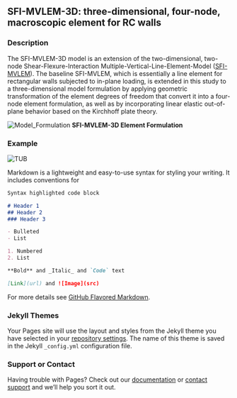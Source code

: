 ## SFI-MVLEM-3D: three-dimensional, four-node, macroscopic element for RC walls

### Description

The SFI-MVLEM-3D model is an extension of the two-dimensional, two-node Shear-Flexure-Interaction Multiple-Vertical-Line-Element-Model ([SFI-MVLEM](https://opensees.berkeley.edu/wiki/index.php/SFI_MVLEM_-_Cyclic_Shear-Flexure_Interaction_Model_for_RC_Walls)). The baseline SFI-MVLEM, which is essentially a line element for rectangular walls subjected to in-plane loading, is extended in this study to a three-dimensional model formulation by applying geometric transformation of the element degrees of freedom that convert it into a four-node element formulation, as well as by incorporating linear elastic out-of-plane behavior based on the Kirchhoff plate theory. 

![Model_Formulation](https://user-images.githubusercontent.com/53920372/94061362-21147080-fd9a-11ea-8a73-f325dc96206a.JPG)
**SFI-MVLEM-3D Element Formulation**

### Example

![TUB](https://user-images.githubusercontent.com/53920372/94061732-a009a900-fd9a-11ea-8d28-2ae4981326f6.JPG)

Markdown is a lightweight and easy-to-use syntax for styling your writing. It includes conventions for

```markdown
Syntax highlighted code block

# Header 1
## Header 2
### Header 3

- Bulleted
- List

1. Numbered
2. List

**Bold** and _Italic_ and `Code` text

[Link](url) and ![Image](src)
```

For more details see [GitHub Flavored Markdown](https://guides.github.com/features/mastering-markdown/).

### Jekyll Themes

Your Pages site will use the layout and styles from the Jekyll theme you have selected in your [repository settings](https://github.com/kkolozvari/SFI-MVLEM-3D/settings). The name of this theme is saved in the Jekyll `_config.yml` configuration file.

### Support or Contact

Having trouble with Pages? Check out our [documentation](https://docs.github.com/categories/github-pages-basics/) or [contact support](https://github.com/contact) and we’ll help you sort it out.
